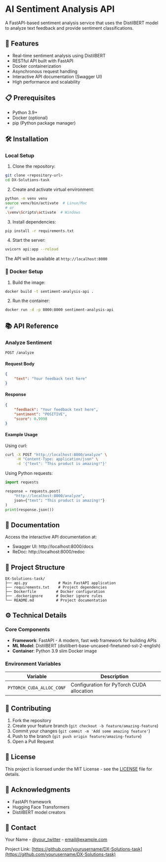 # AI Sentiment Analysis API

A FastAPI-based sentiment analysis service that uses the DistilBERT model to analyze text feedback and provide sentiment classifications.

## 🚀 Features

- Real-time sentiment analysis using DistilBERT
- RESTful API built with FastAPI
- Docker containerization
- Asynchronous request handling
- Interactive API documentation (Swagger UI)
- High performance and scalability

## 📋 Prerequisites

- Python 3.9+
- Docker (optional)
- pip (Python package manager)

## 🛠️ Installation

### Local Setup

1. Clone the repository:
```bash
git clone <repository-url>
cd DX-Solutions-task
```

2. Create and activate virtual environment:
```bash
python -m venv venv
source venv/bin/activate  # Linux/Mac
# or
.\venv\Scripts\activate  # Windows
```

3. Install dependencies:
```bash
pip install -r requirements.txt
```

4. Start the server:
```bash
uvicorn api:app --reload
```

The API will be available at `http://localhost:8000`

### 🐳 Docker Setup

1. Build the image:
```bash
docker build -t sentiment-analysis-api .
```

2. Run the container:
```bash
docker run -d -p 8000:8000 sentiment-analysis-api
```

## 📚 API Reference

### Analyze Sentiment

```http
POST /analyze
```

#### Request Body
```json
{
    "text": "Your feedback text here"
}
```

#### Response
```json
{
    "feedback": "Your feedback text here",
    "sentiment": "POSITIVE",
    "score": 0.9998
}
```

#### Example Usage

Using curl:
```bash
curl -X POST "http://localhost:8000/analyze" \
     -H "Content-Type: application/json" \
     -d '{"text": "This product is amazing!"}'
```

Using Python requests:
```python
import requests

response = requests.post(
    "http://localhost:8000/analyze",
    json={"text": "This product is amazing!"}
)
print(response.json())
```

## 📖 Documentation

Access the interactive API documentation at:
- Swagger UI: http://localhost:8000/docs
- ReDoc: http://localhost:8000/redoc

## 📁 Project Structure

```
DX-Solutions-task/
├── api.py              # Main FastAPI application
├── requirements.txt    # Project dependencies
├── Dockerfile         # Docker configuration
├── .dockerignore      # Docker ignore rules
└── README.md          # Project documentation
```

## ⚙️ Technical Details

### Core Components

- **Framework**: FastAPI - A modern, fast web framework for building APIs
- **ML Model**: DistilBERT (distilbert-base-uncased-finetuned-sst-2-english)
- **Container**: Python 3.9 slim Docker image

### Environment Variables

| Variable | Description |
|----------|-------------|
| `PYTORCH_CUDA_ALLOC_CONF` | Configuration for PyTorch CUDA allocation |

## 🤝 Contributing

1. Fork the repository
2. Create your feature branch (`git checkout -b feature/amazing-feature`)
3. Commit your changes (`git commit -m 'Add some amazing feature'`)
4. Push to the branch (`git push origin feature/amazing-feature`)
5. Open a Pull Request

## 📝 License

This project is licensed under the MIT License - see the [LICENSE](LICENSE) file for details.

## 🙏 Acknowledgments

- FastAPI framework
- Hugging Face Transformers
- DistilBERT model creators

## 📧 Contact

Your Name - [@your_twitter](https://twitter.com/your_twitter) - email@example.com

Project Link: [https://github.com/yourusername/DX-Solutions-task](https://github.com/yourusername/DX-Solutions-task)